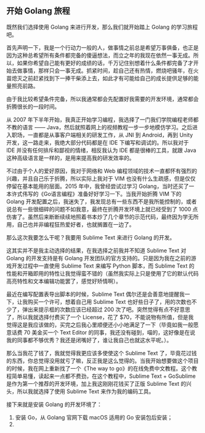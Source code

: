 ## 开始 Golang 旅程

既然我们选择使用 Golang 来进行开发，那么我们就开始踏上 Golang 的学习旅程吧。

首先声明一下，我是一个行动力一般的人，做事情之前总是希望万事俱备，也正是因为这种总希望所有条件都完备的傻逼想法，而立之年的我现在依然一事无成。所以，如果你希望自己能有更好的成绩的话，千万记住别想着什么条件都完备了才开始去做事情，那样只会一事无成。抓紧时间，趁自己还有热情，燃烧吧骚年，在火苗熄灭之前赶紧找到下一捧干柴添上去，如此才有可能给自己的成长提供足够的能量照亮前路。

由于我比较希望条件完备，所以我通常都会先配置好我需要的开发环境，通常都会折腾很长的一段时间。

从 2007 年下半年开始，我真正开始学习编程，我选择了一门我们学院编程老师都不教的语言 —— Java，然后就照着网上的视频教程一步一步地模仿学习。之后进入职场，一直都是从事客户端相关的研发工作，从 JNI 到 Android，再到 Unity 开发，这一路走来，我绝大部分代码都是在 IDE 下编写和调试的。所以我对于 IDE 并没有任何排斥和鄙视的情绪，相反我认为 IDE 都是很棒的工具，就跟 Java 这种高级语言是一样的，是用来提高我的研发效率的。

不过由于个人的爱好原因，我对于网络和 Web 编程领域的技术一直都怀有强烈的兴趣，并且自己乐于折腾，所以实际上我对于 VIM 也没有什么生疏感，但是仅仅停留在基本能用的层面。2015 年中，我曾经尝试过学习 Golang，当时还买了一本许式伟写的《Go语言编程》准备好好学习一下。当我开始折腾 VIM 下的 Golang 开发配置之后，我迷失了，我发现总有一些东西不是我所能控制的，或者说总有一些很细碎的问题不如我意，最终在折腾开发环境上就已经受到了 1000 点伤害了。虽然后来断断续续地照着书本炒了几个章节的示范代码，最终因为学无所用，自己也并非编程狂热爱好者，也就搁置在一边了。

那么这次我要怎么干呢？我要用 Sublime Text 来进行 Golang 的开发。

这其实并不是我主动选择的结果，在我选择之前我并不知道 Sublime Text 对 Golang 的开发支持是有 Golang 开发团队的官方支持的。只是因为我在之前的游戏开发过程中一直使用 Sublime Text 来编写 Python 脚本，而 Sublime Text 的性能和开箱即用的特性让我觉得蛮不错的（虽然我实际上只是使用了它的默认代码高亮特性和文本编辑功能罢了，感觉好矫情啊）。

最近在编写配置表导出脚本的时候，Sublime Text 偶尔还是会善意地提醒我一下，让我购买一个许可，想着自己用 Sublime Text 也好些日子了，用的次数也不少了，弹出来提示框的次数应该已经超过 200 次了吧。突然觉得有点不好意思了，所以我就选择付费买了一个 License，花了 $70，不能说物有所值，但是我觉得这是我应该做的，买完之后我心里顺便还小小地满足了一下（毕竟如我一般愿意话费 70 美金买一个 Text Editor 的同事，我还没有碰到，喵的，这好像是在说我的同事都不够优秀？我还是闭嘴好了，谁让我自己也就这水平呢。）。

那么当我花了钱了，我就觉得我更应该多使使这个 Sublime Text 了，毕竟花过钱的东西，你总觉得没用就亏了嘛，反正我是这么觉得的。当我开始想要做这个项目的时候，我在网上重新找了一个《The way to go》的在线免费中文教程。这个教程简单易懂，读起来一点都不费劲，在这个教程中，Sublime Text + GoSublime 是作为第一个推荐的开发环境，加上我这刚刚花钱买了正版 Sublime Text 的兴头，所以我就选择了使用 Sublime Text 来作为我的编码工具。

接下来就是安装 Golang 的开发环境了：

1. 安装 Go，从 Golang 官网下载 macOS 适用的 Go 安装包后安装；
2. 
